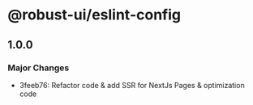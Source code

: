 # @robust-ui/eslint-config

## 1.0.0

### Major Changes

- 3feeb76: Refactor code & add SSR for NextJs Pages & optimization code
